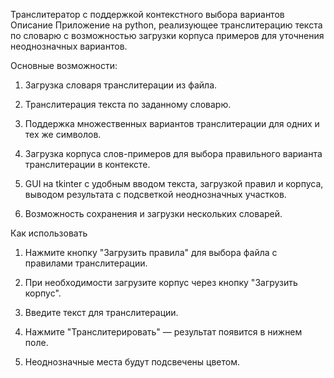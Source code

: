 Транслитератор с поддержкой контекстного выбора вариантов
Описание
Приложение на python, реализующее транслитерацию текста по словарю с возможностью загрузки корпуса примеров для уточнения неоднозначных вариантов.

Основные возможности:

1) Загрузка словаря транслитерации из файла.

2) Транслитерация текста по заданному словарю.

3) Поддержка множественных вариантов транслитерации для одних и тех же символов.

4) Загрузка корпуса слов-примеров для выбора правильного варианта транслитерации в контексте.

5) GUI на tkinter с удобным вводом текста, загрузкой правил и корпуса, выводом результата с подсветкой неоднозначных участков.

6) Возможность сохранения и загрузки нескольких словарей.


Как использовать
1) Нажмите кнопку "Загрузить правила" для выбора файла с правилами транслитерации.

2) При необходимости загрузите корпус через кнопку "Загрузить корпус".

3) Введите текст для транслитерации.

4) Нажмите "Транслитерировать" — результат появится в нижнем поле.

5) Неоднозначные места будут подсвечены цветом.
